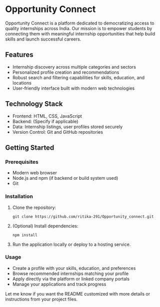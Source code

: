 
# Opportunity Connect

Opportunity Connect is a platform dedicated to democratizing access to quality internships across India. Our mission is to empower students by connecting them with meaningful internship opportunities that help build skills and launch successful careers.

## Features

- Internship discovery across multiple categories and sectors
- Personalized profile creation and recommendations
- Robust search and filtering capabilities for skills, education, and locations
- User-friendly interface built with modern web technologies

## Technology Stack

- Frontend: HTML, CSS, JavaScript
- Backend: (Specify if applicable)
- Data: Internship listings, user profiles stored securely
- Version Control: Git and GitHub repositories

## Getting Started

### Prerequisites

- Modern web browser
- Node.js and npm (if backend or build system used)
- Git

### Installation

1. Clone the repository:
   ```
   git clone https://github.com/ritika-291/Opportunity_connect.git
   ```
2. (Optional) Install dependencies:
   ```
   npm install
   ```
3. Run the application locally or deploy to a hosting service.

### Usage

- Create a profile with your skills, education, and preferences
- Browse recommended internships matching your profile
- Apply directly via the platform or linked company portals
- Manage your applications and track progress




Let me know if you want the README customized with more details or instructions from your project files.
